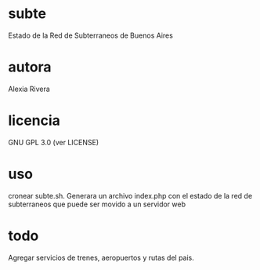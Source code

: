 # subte
Estado de la Red de Subterraneos de Buenos Aires

# autora
Alexia Rivera

# licencia
GNU GPL 3.0 (ver LICENSE)

# uso
cronear subte.sh. Generara un archivo index.php con el estado de la red de subterraneos que puede ser movido a un servidor web

# todo
Agregar servicios de trenes, aeropuertos y rutas del pais.

